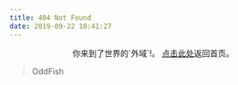 ```yaml
---	
title: 404 Not Found	
date: 2019-09-22 10:41:27	
---	
```

 
	
<center>	
你来到了世界的`外域`!。	
<a href="www.azrmedit0x.top ">点击此处</a>返回首页。	
</center>	
 
	
<blockquote class="blockquote-center">	
    OddFish	
</blockquote>
